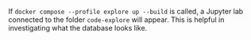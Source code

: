 If ```docker compose --profile explore up --build``` is called, a Jupyter lab connected to the folder `code-explore` will appear. This is helpful in investigating what the database looks like.